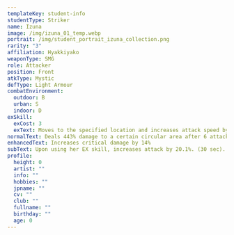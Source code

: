 ```yaml
---
templateKey: student-info
studentType: Striker
name: Izuna
image: /img/izuna_01_temp.webp
portrait: /img/student_portrait_izuna_collection.png
rarity: "3"
affiliation: Hyakkiyako
weaponType: SMG
role: Attacker
position: Front
atkType: Mystic
defType: Light Armour
combatEnvironment:
  outdoor: B
  urban: S
  indoor: D
exSkill:
  exCost: 3
  exText: Moves to the specified location and increases attack speed by 27.4% (30 sec).
normalText: Deals 443% damage to a certain circular area after 6 attacks.
enhancedText: Increases critical damage by 14%
subText: Upon using her EX skill, increases attack by 20.1%. (30 sec).
profile:
  height: 0
  artist: ""
  info: ""
  hobbies: ""
  jpname: ""
  cv: ""
  club: ""
  fullname: ""
  birthday: ""
  age: 0
---
```

